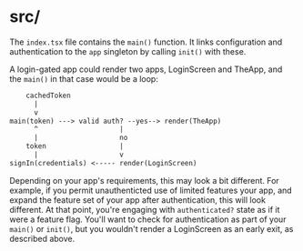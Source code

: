 # src/

The `index.tsx` file contains the `main()` function.  It links configuration and authentication to the `app` singleton by calling `init()` with these.

A login-gated app could render two apps, LoginScreen and TheApp, and the `main()` in that case would be a loop:

```txt
    cachedToken
      |
      v
main(token) ---> valid auth? --yes--> render(TheApp)
      ^                    |
      |                    no
    token                  |
      |                    v
signIn(credentials) <----- render(LoginScreen)
```

Depending on your app's requirements, this may look a bit different.  For example, if you permit unauthenticted use of limited features your app, and expand the feature set of your app after authentication, this will look different.  At that point, you're engaging with `authenticated?` state as if it were a feature flag.  You'll want to check for authentication as part of your `main()` or `init()`, but you wouldn't render a LoginScreen as an early exit, as described above.
